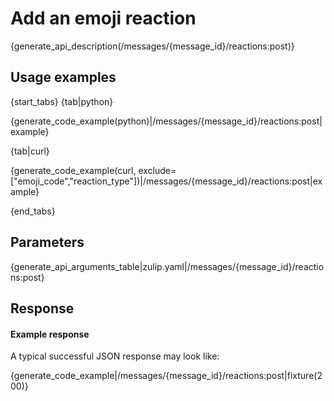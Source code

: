 # Add an emoji reaction

{generate_api_description(/messages/{message_id}/reactions:post)}

## Usage examples

{start_tabs}
{tab|python}

{generate_code_example(python)|/messages/{message_id}/reactions:post|example}

{tab|curl}

{generate_code_example(curl, exclude=["emoji_code","reaction_type"])|/messages/{message_id}/reactions:post|example}

{end_tabs}

## Parameters


{generate_api_arguments_table|zulip.yaml|/messages/{message_id}/reactions:post}

## Response

#### Example response

A typical successful JSON response may look like:

{generate_code_example|/messages/{message_id}/reactions:post|fixture(200)}
